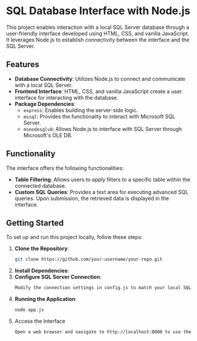 # SQL Database Interface with Node.js

This project enables interaction with a local SQL Server database through a user-friendly interface developed using HTML, CSS, and vanilla JavaScript. It leverages Node.js to establish connectivity between the interface and the SQL Server.

## Features

- **Database Connectivity**: Utilizes Node.js to connect and communicate with a local SQL Server.
- **Frontend Interface**: HTML, CSS, and vanilla JavaScript create a user interface for interacting with the database.
- **Package Dependencies**:
  - `express`: Enables building the server-side logic.
  - `mssql`: Provides the functionality to interact with Microsoft SQL Server.
  - `msnodesqlv8`: Allows Node.js to interface with SQL Server through Microsoft's OLE DB.

## Functionality

The interface offers the following functionalities:

- **Table Filtering**: Allows users to apply filters to a specific table within the connected database.
- **Custom SQL Queries**: Provides a text area for executing advanced SQL queries. Upon submission, the retrieved data is displayed in the interface.

## Getting Started

To set up and run this project locally, follow these steps:

1. **Clone the Repository**:
   ```bash
   git clone https://github.com/your-username/your-repo.git
2. **Install Dependencies**:
3. **Configure SQL Server Connection**:
   ```bash
   Modify the connection settings in config.js to match your local SQL Server configuration.
4. **Running the Application**:
   ```bash
   node app.js
6. Access the Interface
   ```bash
   Open a web browser and navigate to http://localhost:8000 to use the interface.
